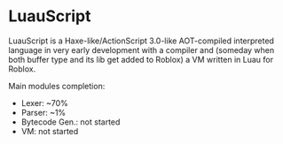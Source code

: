 # LuauScript

LuauScript is a Haxe-like/ActionScript 3.0-like AOT-compiled interpreted language in very early development with a compiler and (someday when both buffer type and its lib get added to Roblox) a VM written in Luau for Roblox.

Main modules completion:

- Lexer: ~70%
- Parser: ~1%
- Bytecode Gen.: not started
- VM: not started
